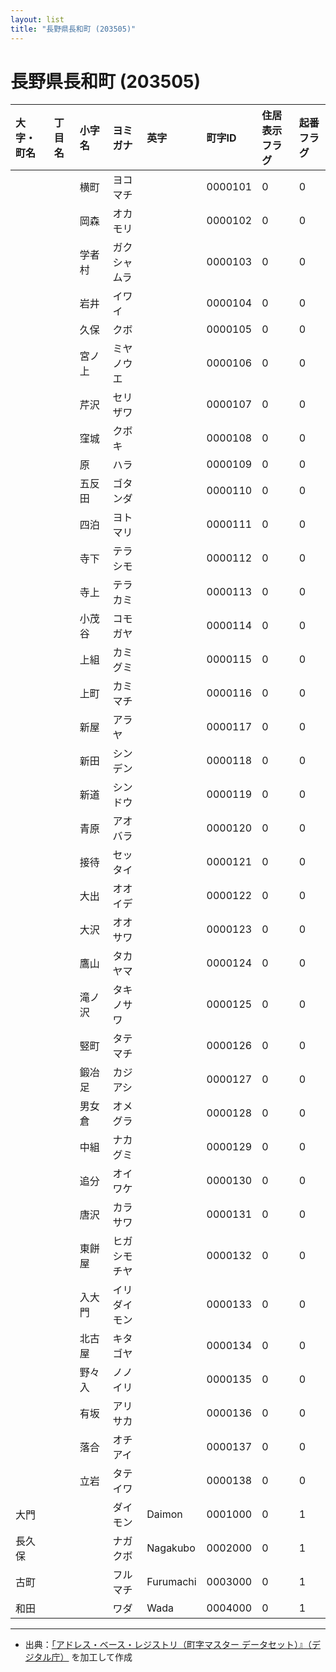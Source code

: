 ```yaml
---
layout: list
title: "長野県長和町 (203505)"
---
```


# 長野県長和町 (203505)

| 大字・町名 | 丁目名 | 小字名 | ヨミガナ | 英字 | 町字ID | 住居表示フラグ | 起番フラグ |
|:---|:---|:---|:---|:---|:---|:---|:---|
|  |  | 横町 |   ヨコマチ |  | 0000101 | 0 | 0 |
|  |  | 岡森 |   オカモリ |  | 0000102 | 0 | 0 |
|  |  | 学者村 |   ガクシャムラ |  | 0000103 | 0 | 0 |
|  |  | 岩井 |   イワイ |  | 0000104 | 0 | 0 |
|  |  | 久保 |   クボ |  | 0000105 | 0 | 0 |
|  |  | 宮ノ上 |   ミヤノウエ |  | 0000106 | 0 | 0 |
|  |  | 芹沢 |   セリザワ |  | 0000107 | 0 | 0 |
|  |  | 窪城 |   クボキ |  | 0000108 | 0 | 0 |
|  |  | 原 |   ハラ |  | 0000109 | 0 | 0 |
|  |  | 五反田 |   ゴタンダ |  | 0000110 | 0 | 0 |
|  |  | 四泊 |   ヨトマリ |  | 0000111 | 0 | 0 |
|  |  | 寺下 |   テラシモ |  | 0000112 | 0 | 0 |
|  |  | 寺上 |   テラカミ |  | 0000113 | 0 | 0 |
|  |  | 小茂谷 |   コモガヤ |  | 0000114 | 0 | 0 |
|  |  | 上組 |   カミグミ |  | 0000115 | 0 | 0 |
|  |  | 上町 |   カミマチ |  | 0000116 | 0 | 0 |
|  |  | 新屋 |   アラヤ |  | 0000117 | 0 | 0 |
|  |  | 新田 |   シンデン |  | 0000118 | 0 | 0 |
|  |  | 新道 |   シンドウ |  | 0000119 | 0 | 0 |
|  |  | 青原 |   アオバラ |  | 0000120 | 0 | 0 |
|  |  | 接待 |   セッタイ |  | 0000121 | 0 | 0 |
|  |  | 大出 |   オオイデ |  | 0000122 | 0 | 0 |
|  |  | 大沢 |   オオサワ |  | 0000123 | 0 | 0 |
|  |  | 鷹山 |   タカヤマ |  | 0000124 | 0 | 0 |
|  |  | 滝ノ沢 |   タキノサワ |  | 0000125 | 0 | 0 |
|  |  | 竪町 |   タテマチ |  | 0000126 | 0 | 0 |
|  |  | 鍛冶足 |   カジアシ |  | 0000127 | 0 | 0 |
|  |  | 男女倉 |   オメグラ |  | 0000128 | 0 | 0 |
|  |  | 中組 |   ナカグミ |  | 0000129 | 0 | 0 |
|  |  | 追分 |   オイワケ |  | 0000130 | 0 | 0 |
|  |  | 唐沢 |   カラサワ |  | 0000131 | 0 | 0 |
|  |  | 東餅屋 |   ヒガシモチヤ |  | 0000132 | 0 | 0 |
|  |  | 入大門 |   イリダイモン |  | 0000133 | 0 | 0 |
|  |  | 北古屋 |   キタゴヤ |  | 0000134 | 0 | 0 |
|  |  | 野々入 |   ノノイリ |  | 0000135 | 0 | 0 |
|  |  | 有坂 |   アリサカ |  | 0000136 | 0 | 0 |
|  |  | 落合 |   オチアイ |  | 0000137 | 0 | 0 |
|  |  | 立岩 |   タテイワ |  | 0000138 | 0 | 0 |
| 大門 |  |  | ダイモン   | Daimon | 0001000 | 0 | 1 |
| 長久保 |  |  | ナガクボ   | Nagakubo | 0002000 | 0 | 1 |
| 古町 |  |  | フルマチ   | Furumachi | 0003000 | 0 | 1 |
| 和田 |  |  | ワダ   | Wada | 0004000 | 0 | 1 |

---

- 出典：[「アドレス・ベース・レジストリ（町字マスター データセット）』（デジタル庁）](https://www.digital.go.jp/policies/base_registry_address/) を加工して作成